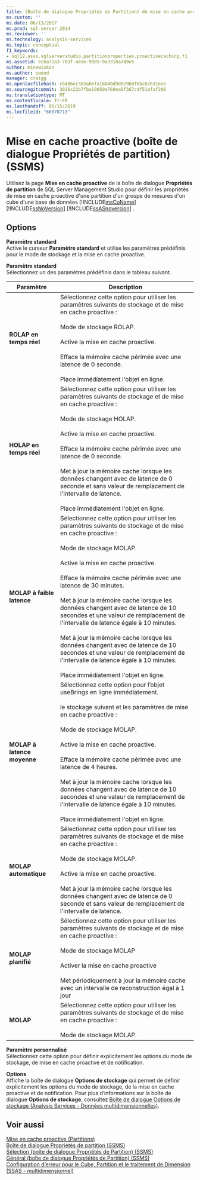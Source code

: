 ```yaml
---
title: (Boîte de dialogue Propriétés de Partition) de mise en cache proactive (SSMS) | Microsoft Docs
ms.custom: ''
ms.date: 06/13/2017
ms.prod: sql-server-2014
ms.reviewer: ''
ms.technology: analysis-services
ms.topic: conceptual
f1_keywords:
- sql12.asvs.sqlserverstudio.partitionproperties.proactivecaching.f1
ms.assetid: ecba72a3-703f-4ede-9d85-9a3318a749e5
author: minewiskan
ms.author: owend
manager: craigg
ms.openlocfilehash: cb486ec383ab6fa1684bd9d0e9b8f6bc67631eee
ms.sourcegitcommit: 3026c22b7fba19059a769ea5f367c4f51efaf286
ms.translationtype: MT
ms.contentlocale: fr-FR
ms.lasthandoff: 06/15/2019
ms.locfileid: "66070713"
---
```

# <a name="proactive-caching-partition-properties-dialog-box-ssms"></a>Mise en cache proactive (boîte de dialogue Propriétés de partition) (SSMS)
  Utilisez la page **Mise en cache proactive** de la boîte de dialogue **Propriétés de partition** de SQL Server Management Studio pour définir les propriétés de mise en cache proactive d'une partition d'un groupe de mesures d'un cube d'une base de données [!INCLUDE[msCoName](../includes/msconame-md.md)] [!INCLUDE[ssNoVersion](../includes/ssnoversion-md.md)] [!INCLUDE[ssASnoversion](../includes/ssasnoversion-md.md)] .  
  
## <a name="options"></a>Options  
 **Paramètre standard**  
 Active le curseur **Paramètre standard** et utilise les paramètres prédéfinis pour le mode de stockage et la mise en cache proactive.  
  
 **Paramètre standard**  
 Sélectionnez un des paramètres prédéfinis dans le tableau suivant.  
  
|Paramètre|Description|  
|-------------|-----------------|  
|**ROLAP en temps réel**|Sélectionnez cette option pour utiliser les paramètres suivants de stockage et de mise en cache proactive :<br /><br /> Mode de stockage ROLAP.<br /><br /> Active la mise en cache proactive.<br /><br /> Efface la mémoire cache périmée avec une latence de 0 seconde.<br /><br /> Place immédiatement l'objet en ligne.|  
|**HOLAP en temps réel**|Sélectionnez cette option pour utiliser les paramètres suivants de stockage et de mise en cache proactive :<br /><br /> Mode de stockage HOLAP.<br /><br /> Active la mise en cache proactive.<br /><br /> Efface la mémoire cache périmée avec une latence de 0 seconde.<br /><br /> Met à jour la mémoire cache lorsque les données changent avec de latence de 0 seconde et sans valeur de remplacement de l'intervalle de latence.<br /><br /> Place immédiatement l'objet en ligne.|  
|**MOLAP à faible latence**|Sélectionnez cette option pour utiliser les paramètres suivants de stockage et de mise en cache proactive :<br /><br /> Mode de stockage MOLAP.<br /><br /> Active la mise en cache proactive.<br /><br /> Efface la mémoire cache périmée avec une latence de 30 minutes.<br /><br /> Met à jour la mémoire cache lorsque les données changent avec de latence de 10 secondes et une valeur de remplacement de l'intervalle de latence égale à 10 minutes.<br /><br /> Met à jour la mémoire cache lorsque les données changent avec de latence de 10 secondes et une valeur de remplacement de l'intervalle de latence égale à 10 minutes.<br /><br /> Place immédiatement l'objet en ligne.|  
|**MOLAP à latence moyenne**|Sélectionnez cette option pour l’objet useBrings en ligne immédiatement.<br /><br /> le stockage suivant et les paramètres de mise en cache proactive :<br /><br /> Mode de stockage MOLAP.<br /><br /> Active la mise en cache proactive.<br /><br /> Efface la mémoire cache périmée avec une latence de 4 heures.<br /><br /> Met à jour la mémoire cache lorsque les données changent avec de latence de 10 secondes et une valeur de remplacement de l'intervalle de latence égale à 10 minutes.<br /><br /> Place immédiatement l'objet en ligne.|  
|**MOLAP automatique**|Sélectionnez cette option pour utiliser les paramètres suivants de stockage et de mise en cache proactive :<br /><br /> Mode de stockage MOLAP.<br /><br /> Active la mise en cache proactive.<br /><br /> Met à jour la mémoire cache lorsque les données changent avec de latence de 0 seconde et sans valeur de remplacement de l'intervalle de latence.|  
|**MOLAP planifié**|Sélectionnez cette option pour utiliser les paramètres suivants de stockage et de mise en cache proactive :<br /><br /> Mode de stockage MOLAP<br /><br /> Activer la mise en cache proactive<br /><br /> Met périodiquement à jour la mémoire cache avec un intervalle de reconstruction égal à 1 jour|  
|**MOLAP**|Sélectionnez cette option pour utiliser les paramètres suivants de stockage et de mise en cache proactive :<br /><br /> Mode de stockage MOLAP.|  
  
 **Paramètre personnalisé**  
 Sélectionnez cette option pour définir explicitement les options du mode de stockage, de mise en cache proactive et de notification.  
  
 **Options**  
 Affiche la boîte de dialogue **Options de stockage** qui permet de définir explicitement les options du mode de stockage, de la mise en cache proactive et de notification. Pour plus d’informations sur la boîte de dialogue **Options de stockage**, consultez [Boîte de dialogue Options de stockage &#40;Analysis Services - Données multidimensionnelles&#41;](storage-options-dialog-box-analysis-services-multidimensional-data.md).  
  
## <a name="see-also"></a>Voir aussi  
 [Mise en cache proactive &#40;Partitions&#41;](multidimensional-models-olap-logical-cube-objects/partitions-proactive-caching.md)   
 [Boîte de dialogue Propriétés de partition &#40;SSMS&#41;](partition-properties-dialog-box-ssms.md)   
 [Sélection &#40;boîte de dialogue Propriétés de Partition&#41; &#40;SSMS&#41;](selection-partition-properties-dialog-box-ssms.md)   
 [Général &#40;boîte de dialogue Propriétés de Partition&#41; &#40;SSMS&#41;](general-partition-properties-dialog-box-ssms.md)   
 [Configuration d’erreur pour le Cube, Partition et le traitement de Dimension &#40;SSAS - multidimensionnel&#41;](multidimensional-models/error-configuration-for-cube-partition-and-dimension-processing.md)  
  
  
